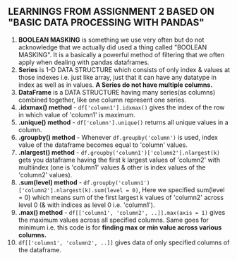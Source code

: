 ## LEARNINGS FROM ASSIGNMENT 2 BASED ON "BASIC DATA PROCESSING WITH PANDAS"
1) **BOOLEAN MASKING** is something we use very often but do not acknowledge that we actually did used a thing called "BOOLEAN MASKING". It is a basically a powerful method of filtering that we often apply when dealing with pandas dataframes.
2) **Series** is 1-D DATA STRUCTURE which consists of only index & values at those indexes i.e. just like array, just that it can have any datatype in index as well as in values. **A Series do not have multiple columns.**
3) **DataFrame** is a DATA STRUCTURE having many series(as columns) combined together, like one column represent one series.
4) **.idxmax() method** - `df['column1'].idxmax()` gives the index of the row in which value of 'column1' is maximum.
5) **.unique() method** - `df['column'].unique()` returns all unique values in a column.
6) **.groupby() method** - Whenever `df.groupby('column')` is used, index value of the dataframe becomes equal to 'column' values.
7) **.nlargest() method** - `df.groupby('column1')['column2'].nlargest(k)` gets you dataframe having the first k largest values of 'column2' with multiindex (one is 'column1' values & other is index values of the 'column2' values).
8) **.sum(level) method** - `df.groupby('column1')['column2'].nlargest(k).sum(level = 0)`, Here we specified sum(level = 0) which means sum of the first largest k values of 'column2' across level 0 (& with indices as level 0 i.e. 'column1').
9) **.max() method** - `df[['column1', 'column2', ..]].max(axis = 1)` gives the maximum values across all specified columns. Same goes for minimum i.e. this code is for **finding max or min value across various columns.**
10) `df[['column1', 'column2', ..]]` gives data of only specified columns of the dataframe.
